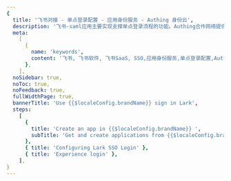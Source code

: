 ```yaml
---
{
  title: '飞书对接 - 单点登录配置 - 应用身份服务 - Authing 身份云',
  description: '飞书-saml应用主要实现支撑单点登录流程的功能。Authing合作网络提供 飞书对接，单点登录，SSO，实现应用的快捷登录、免密登录，提升员工办公体验、增强用户体验，增强企业数字化服务水平。',
  meta:
    [
      {
        name: 'keywords',
        content: '飞书, 飞书软件, 飞书SaaS, SSO,应用身份服务,单点登录配置,Authing身份云',
      },
    ],
  noSidebar: true,
  noToc: true,
  noFeedback: true,
  fullWidthPage: true,
  bannerTitle: 'Use {{$localeConfig.brandName}} sign in Lark',
  steps:
    [
      {
        title: 'Create an app in {{$localeConfig.brandName}} ',
        subTitle: 'Get and create applications from {{$localeConfig.brandName}} application',
      },
      { title: 'Configuring Lark SSO Login' },
      { title: 'Experience login' },
    ],
}
---
```


<IntegrationDetail backLink="/en/integration/"/>
